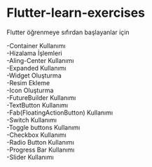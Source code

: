 # Flutter-learn-exercises
Flutter öğrenmeye sıfırdan başlayanlar için

-Container Kullanımı           
-Hizalama İşlemleri       
-Aling-Center Kullanımı     
-Expanded Kullanımı         
-Widget Oluşturma   
-Resim Ekleme    
-Icon Oluşturma           
-FutureBuilder Kullanımı        
-TextButton Kullanımı     
-Fab(FloatingActionButton) Kullanımı           
-Switch Kullanımı       
-Toggle buttons Kullanımı    
-Checkbox Kullanımı       
-Radio Button Kullanımı   
-Progress Bar Kullanımı     
-Slider Kullanımı       










